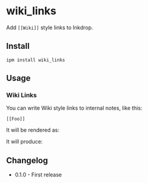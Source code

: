 # wiki_links

Add `[[Wiki]]` style links to Inkdrop.

## Install

```
ipm install wiki_links
```

## Usage

### Wiki Links

You can write Wiki style links to internal notes, like this:

    [[Foo]]

It will be rendered as:

<!-- ![block example](https://github.com/inkdropapp/inkdrop-math/raw/master/docs/images/example-01.png) -->

It will produce:

<!-- ![inline example](https://github.com/inkdropapp/inkdrop-math/raw/master/docs/images/example-02.png) -->

## Changelog

-   0.1.0 - First release
